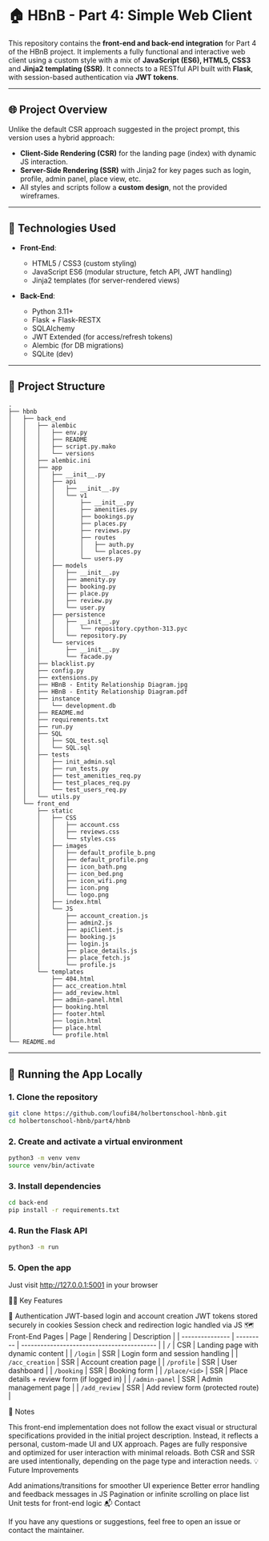 # 🏠 HBnB - Part 4: Simple Web Client

This repository contains the **front-end and back-end integration** for Part 4 of the HBnB project. It implements a fully functional and interactive web client using a custom style with a mix of **JavaScript (ES6), HTML5, CSS3** and **Jinja2 templating (SSR)**. It connects to a RESTful API built with **Flask**, with session-based authentication via **JWT tokens**.

---

## 🌐 Project Overview

Unlike the default CSR approach suggested in the project prompt, this version uses a hybrid approach:

- **Client-Side Rendering (CSR)** for the landing page (index) with dynamic JS interaction.
- **Server-Side Rendering (SSR)** with Jinja2 for key pages such as login, profile, admin panel, place view, etc.
- All styles and scripts follow a **custom design**, not the provided wireframes.

---

## 🧰 Technologies Used

- **Front-End**:
  - HTML5 / CSS3 (custom styling)
  - JavaScript ES6 (modular structure, fetch API, JWT handling)
  - Jinja2 templates (for server-rendered views)

- **Back-End**:
  - Python 3.11+
  - Flask + Flask-RESTX
  - SQLAlchemy
  - JWT Extended (for access/refresh tokens)
  - Alembic (for DB migrations)
  - SQLite (dev)

---

## 📁 Project Structure

```
.
├── hbnb
│   ├── back_end
│   │   ├── alembic
│   │   │   ├── env.py
│   │   │   ├── README
│   │   │   ├── script.py.mako
│   │   │   └── versions
│   │   ├── alembic.ini
│   │   ├── app
│   │   │   ├── __init__.py
│   │   │   ├── api
│   │   │   │   ├── __init__.py
│   │   │   │   └── v1
│   │   │   │       ├── __init__.py
│   │   │   │       ├── amenities.py
│   │   │   │       ├── bookings.py
│   │   │   │       ├── places.py
│   │   │   │       ├── reviews.py
│   │   │   │       ├── routes
│   │   │   │       │   ├── auth.py
│   │   │   │       │   └── places.py
│   │   │   │       └── users.py
│   │   │   ├── models
│   │   │   │   ├── __init__.py
│   │   │   │   ├── amenity.py
│   │   │   │   ├── booking.py
│   │   │   │   ├── place.py
│   │   │   │   ├── review.py
│   │   │   │   └── user.py
│   │   │   ├── persistence
│   │   │   │   ├── __init__.py
│   │   │   │   │   └── repository.cpython-313.pyc
│   │   │   │   └── repository.py
│   │   │   └── services
│   │   │       ├── __init__.py
│   │   │       └── facade.py
│   │   ├── blacklist.py
│   │   ├── config.py
│   │   ├── extensions.py
│   │   ├── HBnB - Entity Relationship Diagram.jpg
│   │   ├── HBnB - Entity Relationship Diagram.pdf
│   │   ├── instance
│   │   │   └── development.db
│   │   ├── README.md
│   │   ├── requirements.txt
│   │   ├── run.py
│   │   ├── SQL
│   │   │   ├── SQL_test.sql
│   │   │   └── SQL.sql
│   │   ├── tests
│   │   │   ├── init_admin.sql
│   │   │   ├── run_tests.py
│   │   │   ├── test_amenities_req.py
│   │   │   ├── test_places_req.py
│   │   │   └── test_users_req.py
│   │   └── utils.py
│   └── front_end
│       ├── static
│       │   ├── CSS
│       │   │   ├── account.css
│       │   │   ├── reviews.css
│       │   │   └── styles.css
│       │   ├── images
│       │   │   ├── default_profile_b.png
│       │   │   ├── default_profile.png
│       │   │   ├── icon_bath.png
│       │   │   ├── icon_bed.png
│       │   │   ├── icon_wifi.png
│       │   │   ├── icon.png
│       │   │   └── logo.png
│       │   ├── index.html
│       │   └── JS
│       │       ├── account_creation.js
│       │       ├── admin2.js
│       │       ├── apiClient.js
│       │       ├── booking.js
│       │       ├── login.js
│       │       ├── place_details.js
│       │       ├── place_fetch.js
│       │       └── profile.js
│       └── templates
│           ├── 404.html
│           ├── acc_creation.html
│           ├── add_review.html
│           ├── admin-panel.html
│           ├── booking.html
│           ├── footer.html
│           ├── login.html
│           ├── place.html
│           └── profile.html
└── README.md
```

---

## 🚀 Running the App Locally

### 1. Clone the repository
```bash
git clone https://github.com/loufi84/holbertonschool-hbnb.git
cd holbertonschool-hbnb/part4/hbnb
```

### 2. Create and activate a virtual environment
```bash
python3 -m venv venv
source venv/bin/activate
```

### 3. Install dependencies
```bash
cd back-end
pip install -r requirements.txt
```

### 4. Run the Flask API
```bash
python3 -m run
```

### 5. Open the app
Just visit http://127.0.0.1:5001 in your browser

🧑‍💻 Key Features

🔐 Authentication
JWT-based login and account creation
JWT tokens stored securely in cookies
Session check and redirection logic handled via JS
🗺️ Front-End Pages
| Page            | Rendering | Description                                |
| --------------- | --------- | ------------------------------------------ |
| `/`             | CSR       | Landing page with dynamic content          |
| `/login`        | SSR       | Login form and session handling            |
| `/acc_creation` | SSR       | Account creation page                      |
| `/profile`      | SSR       | User dashboard                             |
| `/booking`      | SSR       | Booking form                               |
| `/place/<id>`   | SSR       | Place details + review form (if logged in) |
| `/admin-panel`  | SSR       | Admin management page                      |
| `/add_review`   | SSR       | Add review form (protected route)          |


📝 Notes

This front-end implementation does not follow the exact visual or structural specifications provided in the initial project description. Instead, it reflects a personal, custom-made UI and UX approach.
Pages are fully responsive and optimized for user interaction with minimal reloads.
Both CSR and SSR are used intentionally, depending on the page type and interaction needs.
💡 Future Improvements

Add animations/transitions for smoother UI experience
Better error handling and feedback messages in JS
Pagination or infinite scrolling on place list
Unit tests for front-end logic
📬 Contact

If you have any questions or suggestions, feel free to open an issue or contact the maintainer.